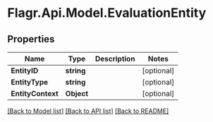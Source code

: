 # Flagr.Api.Model.EvaluationEntity
## Properties

Name | Type | Description | Notes
------------ | ------------- | ------------- | -------------
**EntityID** | **string** |  | [optional] 
**EntityType** | **string** |  | [optional] 
**EntityContext** | **Object** |  | [optional] 

[[Back to Model list]](../README.md#documentation-for-models) [[Back to API list]](../README.md#documentation-for-api-endpoints) [[Back to README]](../README.md)

